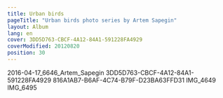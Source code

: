```yaml
---
title: Urban birds
pageTitle: "Urban birds photo series by Artem Sapegin"
layout: Album
lang: en
cover: 3DD5D763-CBCF-4A12-84A1-591228FA4929
coverModified: 20120820
position: 30
---
```


2016-04-17_6646_Artem_Sapegin
3DD5D763-CBCF-4A12-84A1-591228FA4929
816A1AB7-B6AF-4C74-B79F-D23BA63FFD31
IMG_4649
IMG_6495
